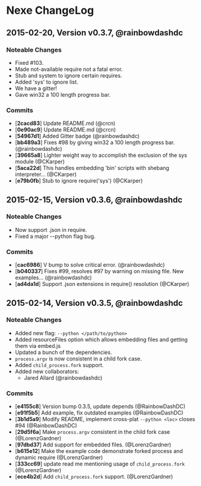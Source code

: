 # Nexe ChangeLog

## 2015-02-20, Version v0.3.7, @rainbowdashdc

### Noteable Changes

   * Fixed #103.
   * Made not-available require not a fatal error.
   * Stub and system to ignore certain requires.
   * Added 'sys' to ignore list.
   * We have a gitter!
   * Gave win32 a 100 length progress bar.

### Commits
  
   * [**2cacd83**] Update README.md (@crcn)
   * [**0e90ac9**] Update README.md (@crcn)
   * [**54967d1**] Added Gitter badge (@rainbowdashdc)
   * [**bb489a3**] Fixes #98 by giving win32 a 100 length progress bar. (@rainbowdashdc)
   * [**39665a8**] Lighter weight way to accomplish the exclusion of the sys module (@CKarper)
   * [**5aca22d**] This handles embedding 'bin' scripts with shebang interpreter... (@CKarper)
   * [**e79b0fb**] Stub to ignore require('sys') (@CKarper)

## 2015-02-15, Version v0.3.6, @rainbowdashdc

### Noteable Changes

   * Now support .json in require.
   * Fixed a major --python flag bug.

### Commits

   * [**cac6986**] V bump to solve critical error. (@rainbowdashdc)
   * [**b040337**] Fixes #99, resolves #97 by warning on missing file. New examples... (@rainbowdashdc)
   * [**ad4da1d**] Support .json extensions in require() resolution (@CKarper)

## 2015-02-14, Version v0.3.5, @rainbowdashdc


### Noteable Changes

   * Added new flag: `--python </path/to/python>`
   * Added resourceFiles option which allows embedding files and getting them via embed.js
   * Updated a bunch of the dependencies.
   * `process.argv` is now consistent in a child fork case.
   * Added `child_process.fork` support.
   * Added new collaborators:
      * Jared Allard (@rainbowdashdc)

### Commits

  * [**e4155c8**] Version bump 0.3.5, update depends (@RainbowDashDC)
  * [**e91f5b5**] Add example, fix outdated examples (@RainbowDashDC)
  * [**3b1d5a9**] Modify README, implement cross-plat `--python <loc>` closes #94 (@RainbowDashDC)
  * [**29d5f6a**] Make `process.argv` consistent in the child fork case (@LorenzGardner)
  * [**97dbd37**] Add support for embedded files. (@LorenzGardner)
  * [**b615e12**] Make the example code demonstrate forked process and dynamic require (@LorenzGardner)
  * [**333cc69**] update read me mentioning usage of `child_process.fork` (@LorenzGardner)
  * [**ece4b2d**] Add `child_process.fork` support. (@LorenzGardner)
